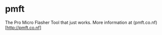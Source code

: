 # pmft
The Pro Micro Flasher Tool that just works.
More information at (pmft.co.nf)[http://pmft.co.nf]
